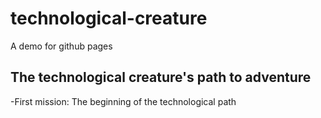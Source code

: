 # technological-creature

A demo for github pages

## The technological creature's path to adventure

-First mission: The beginning of the technological path

